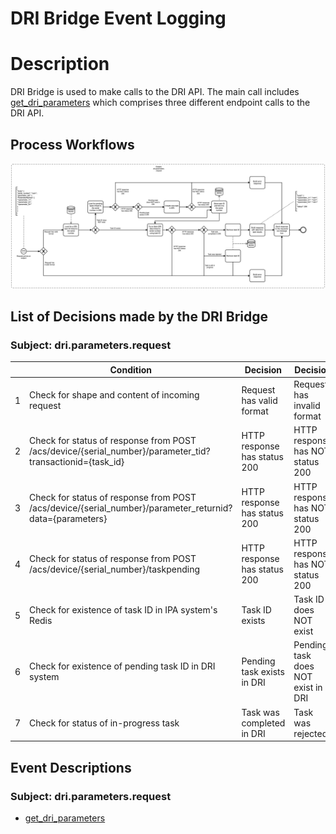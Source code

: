 # DRI Bridge Event Logging

# Description

DRI Bridge is used to make calls to the DRI API. The main call includes [get_dri_parameters](#get-dri-parameters) which comprises
three different endpoint calls to the DRI API.

## Process Workflows
![[](../../images/17-dri-bridge.png)](../../images/17-dri-bridge.png)

## List of Decisions made by the DRI Bridge
### Subject: dri.parameters.request
|     | Condition                                                                                                | Decision                     | Decision                           | Decision                  |
|-----|----------------------------------------------------------------------------------------------------------|------------------------------|------------------------------------|---------------------------|
| 1   | Check for shape and content of incoming request                                                          | Request has valid format     | Request has invalid format         |                           |
| 2   | Check for status of response from POST /acs/device/{serial_number}/parameter_tid?transactionid={task_id} | HTTP response has status 200 | HTTP response has NOT status 200   |                           |
| 3   | Check for status of response from POST /acs/device/{serial_number}/parameter_returnid?data={parameters}  | HTTP response has status 200 | HTTP response has NOT status 200   |                           |
| 4   | Check for status of response from POST /acs/device/{serial_number}/taskpending                           | HTTP response has status 200 | HTTP response has NOT status 200   |                           |
| 5   | Check for existence of task ID in IPA system's Redis                                                     | Task ID exists               | Task ID does NOT exist             |                           |
| 6   | Check for existence of pending task ID in DRI system                                                     | Pending task exists in DRI   | Pending task does NOT exist in DRI |                           |
| 7   | Check for status of in-progress task                                                                     | Task was completed in DRI    | Task was rejected                  | Task is still in progress |

## Event Descriptions
### Subject: dri.parameters.request
* [get_dri_parameters](../services/dri-bridge/actions/get_dri_parameters.md)